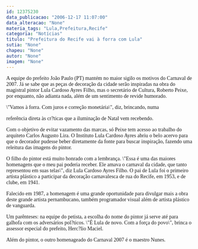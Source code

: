 ```yaml
---
id: 12375230
data_publicacao: "2006-12-17 11:07:00"
data_alteracao: "None"
materia_tags: "Lula,Prefeitura,Recife"
categoria: "Notícias"
titulo: "Prefeitura do Recife vai à forra com Lula"
sutia: "None"
chapeu: "None"
autor: "None"
imagem: "None"
---
```

<p><P><FONT face=Verdana>A equipe do prefeito João Paulo (PT) mantém no maior sigilo os motivos do Carnaval de 2007. Já se sabe que as peças de decoração da cidade serão inspiradas na obra do magistral pintor Lula Cardoso Ayres Filho, mas o secretário de Cultura, Roberto Peixe, por enquanto, não adianta nada, além de um sentimento de revide humorado. </FONT></P></p>
<p><P><FONT face=Verdana>\"Vamos à forra. Com juros e correção monetária\", diz, brincando, numa</p>
<p> referência direta às cr?ticas que a iluminação de Natal vem recebendo.</FONT></P></p>
<p><P><FONT face=Verdana>Com o objetivo de evitar vazamento das marcas, só Peixe tem acesso ao trabalho do arquiteto Carlos Augusto Lira. O Instituto Lula Cardoso Ayres abriu o belo acervo para que o decorador pudesse beber diretamente da fonte para buscar inspiração, fazendo uma releitura das imagens do pintor.</FONT></P></p>
<p><P><FONT face=Verdana>O filho do pintor está muito honrado com a lembrança. \"Essa é uma das maiores homenagens que o meu pai poderia receber. Ele amava o carnaval da cidade, que tanto representou em suas telas\", diz Lula Cardoso Ayres Filho. O pai de Lula foi o primeiro artista plástico a participar da decoração carnavalesca de rua do Recife, em 1953, e de clube, em 1941.</FONT></P></p>
<p><P><FONT face=Verdana>Falecido em 1987, a homenagem é uma grande oportunidade para divulgar mais a obra deste grande artista pernambucano, também programador visual além de artista plástico de vanguarda.</FONT></P></p>
<p><P><FONT face=Verdana>Um parênteses: na equipe do petista, a escolha do nome do pintor já serve até para galhofa com os adversários pol?ticos. \"É Lula de novo. Com a força do povo\", brinca o assessor especial do prefeito, Herc?lio Maciel.</FONT></P></p>
<p><P><FONT face=Verdana>Além do pintor, o outro homenageado do Carnaval 2007 é o maestro Nunes. </FONT></P> </p>
